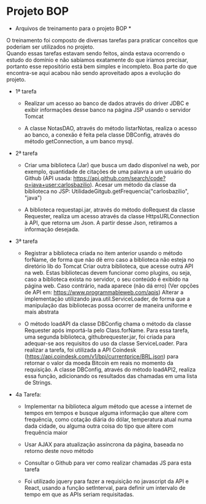 # Projeto BOP
* Arquivos de treinamento para o projeto BOP *

O treinamento foi composto de diversas tarefas para praticar conceitos que poderiam ser utilizados no projeto.  
Quando essas tarefas estavam sendo feitos, ainda estava ocorrendo o estudo do domínio e não sabíamos exatamente
do que iríamos precisar, portanto esse repositório está bem simples e incompleto. Boa parte do que encontra-se aqui acabou não sendo aproveitado apos a evolução do projeto.


* 1ª tarefa
    - Realizar um acesso ao banco de dados através do driver JDBC e exibir informações desse banco na página JSP usando o servidor Tomcat

    - A classe NotasDAO, através do método listarNotas, realiza o acesso ao banco, a conexão é feita pela classe DBConfig, através do método getConnection, a um banco mysql.

* 2ª tarefa
    - Criar uma biblioteca (Jar) que busca um dado disponível na web, por exemplo, quantidade de citações de uma palavra a um usuário do Github (API usada: https://api.github.com/search/code?q=java+user:carlosbazilio).
Acesar um método da classe da biblioteca no JSP: UtilidadeGitgub.getFrequencia("carlosbazilio", "java")

    - A biblioteca requestapi.jar, através do método doRequest da classe Requester, realiza um acesso através da classe HttpsURLConnection à API, que retorna um Json. A partir desse Json, retiramos a informação desejada.

* 3ª tarefa
  - Registrar a biblioteca criada no item anterior usando o método forName, de forma que não dê erro caso a biblioteca não esteja no diretório lib do Tomcat 
Criar outra biblioteca, que acesse outra API na web. Estas bibliotecas devem funcionar como plugins, ou seja, caso a biblioteca exista no servidor, o seu conteúdo é exibido na página web. Caso contrário, nada aparece (não dá erro) 
(Ver opções de API em: https://www.programmableweb.com/apis)
Alterar a implementação utilizando java.util.ServiceLoader, de forma que a manipulação das bibliotecas possa ocorrer de maneira uniforme e mais abstrata

  - O método loadAPI da classe DBConfig chama o método da classe Requester após importá-la pelo Class.forName.
Para essa tarefa, uma segunda biblioteca, githubrequester.jar, foi criada para adequar-se aos requisitos do uso da classe ServiceLoader. Para realizar a tarefa, foi utilizada a API Coindesk (https://api.coindesk.com/v1/bpi/currentprice/BRL.json) para retornar o valor da moeda Bitcoin em reais no momento da requisição.
A classe DBConfig, através do método loadAPI2, realiza essa função, adicionando os resultados das chamadas em uma lista de Strings.

* 4a Tarefa:
  - Implementar na biblioteca algum método que acesse a internet de tempos em tempos e busque alguma informação que altere com frequência, como cotação diária do dólar, temperatura atual numa dada cidade, ou alguma outra coisa do tipo que altere com frequência maior 
  - Usar AJAX para atualização assíncrona da página, baseada no retorno deste novo método
  - Consultar o Github para ver como realizar chamadas JS para esta tarefa

  - Foi utilizado jquery para fazer a requisição no javascript da API e React, usando a função setInterval, para definir um intervalo de tempo em que as APIs seriam requisitadas.
